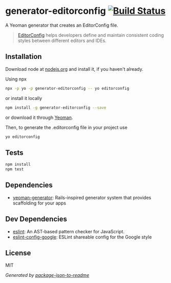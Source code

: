 # generator-editorconfig [![Build Status](https://travis-ci.org/Knorcedger/generator-editorconfig.png?branch=master)](https://travis-ci.org/Knorcedger/generator-editorconfig)

A Yeoman generator that creates an EditorConfig file.

> [EditorConfig](http://editorconfig.org) helps developers define and maintain consistent coding styles between different editors and IDEs.

## Installation

Download node at [nodejs.org](http://nodejs.org) and install it, if you haven't already.

Using npx
```sh
npx -p yo -p generator-editorconfig -- yo editorconfig
```

or install it locally

```sh
npm install -g generator-editorconfig --save
```

or download it through [Yeoman](http://yeoman.io).

Then, to generate the .editorconfig file in your project use

```sh
yo editorconfig
```

## Tests

```sh
npm install
npm test
```

## Dependencies

- [yeoman-generator](https://github.com/yeoman/generator): Rails-inspired generator system that provides scaffolding for your apps

## Dev Dependencies

- [eslint](https://github.com/eslint/eslint): An AST-based pattern checker for JavaScript.
- [eslint-config-google](https://github.com/google/eslint-config-google): ESLint shareable config for the Google style


## License

MIT

_Generated by [package-json-to-readme](https://github.com/zeke/package-json-to-readme)_
